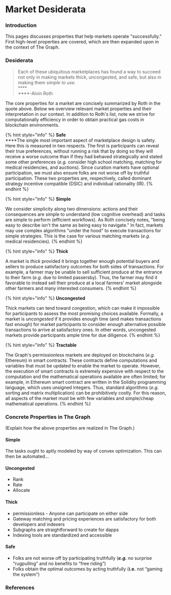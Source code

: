 # Market Desiderata

### Introduction

This pages discusses properties that help markets operate "successfully." First high-level properties are covered, which are then expanded upon in the context of The Graph.

### Desiderata

> Each of these ubiquitous marketplaces has found a way to succeed not only in making markets thick, uncongested, and safe, but also in making them _simple to use_.\
> ****\
> ****-Alvin Roth

The core properties for a market are concisely summarized by Roth in the quote above. Below we overview relevant market properties and their interpretation in our context. In addition to Roth's list, note we strive for computationally efficiency in order to obtain practical gas costs in blockchain environments.

{% hint style="info" %}
**Safe**\
****The single most important aspect of marketplace design is safety. Here this is measured in two respects. The first is participants can reveal their true preferences, without running a risk that by doing so they will receive a worse outcome than if they had behaved strategically and stated some other preferences (_e.g._ consider high school matching, matching for medical residencies, and auctions). Since curation markets have optional participation, we must also ensure folks are not worse off by truthful participation. These two properties are, respectively, called dominant strategy incentive compatible (DSIC) and individual rationality (IR).&#x20;
{% endhint %}

{% hint style="info" %}
**Simple**

We consider simplicity along two dimensions: actions and their consequences are simple to understand (low cognitive overhead) and tasks are simple to perform (efficient workflows). As Roth concisely notes, "being easy to describe isn't the same as being easy to navigate." In fact, markets may use complex algorithms "under the hood" to execute transactions for simple strategies. This is the case for various matching markets (_e.g._ medical residencies).
{% endhint %}

{% hint style="info" %}
**Thick**

A market is _thick_ provided it brings together enough potential buyers and sellers to produce satisfactory outcomes for both sides of transactions. For example, a farmer may be unable to sell sufficient produce at the entrance to their farm (_e.g._ due to limited passersby). Thus, the farmer may find it favorable to instead sell their produce at a local farmers' market alongside other farmers and many interested consumers.
{% endhint %}

{% hint style="info" %}
**Uncongested**

Thick markets can tend toward congestion, which can make it impossible for participants to assess the most promising choices available. Formally, a market is _uncongested_ if it provides enough time (and makes transactions fast enough) for market participants to consider enough alternative possible transactions to arrive at satisfactory ones. In other words, uncongested markets provide participants ample time for due diligence.
{% endhint %}

{% hint style="info" %}
**Tractable**

The Graph's permissionless markets are deployed on blockchains (_e.g._ Ethereum) in smart contracts. These contracts define computations and variables that must be updated to enable the market to operate. However, the execution of smart contracts is extremely expensive with respect to the computation and the mathematical operations available are often limited; for example, in Ethereum smart contract are written in the Solidity programming language, which uses unsigned integers. Thus, standard algorithms (_e.g._ sorting and matrix multiplication) can be prohibitively costly. For this reason, all aspects of the market must be with few variables and simple/cheap mathematical operations.
{% endhint %}

### Concrete Properties in The Graph

(Explain how the above properties are realized in The Graph.)

#### Simple

The tasks ought to aptly modeled by way of convex optimization. This can then be automated...

#### Uncongested

* Rank
* Rate
* Allocate

#### Thick

* permissionless - Anyone can participate on either side
* Gateway matching and pricing experiences are satisfactory for both developers and indexers
* Subgraphs are straightforward to create for dapps
* Indexing tools are standardized and accessible

#### Safe

* Folks are not worse off by participating truthfully (_**e.g.**_ no surprise “rugpulling” and no benefits to “free riding”)
* Folks obtain the optimal outcomes by acting truthfully (**i.e.** not “gaming the system”)







### References

